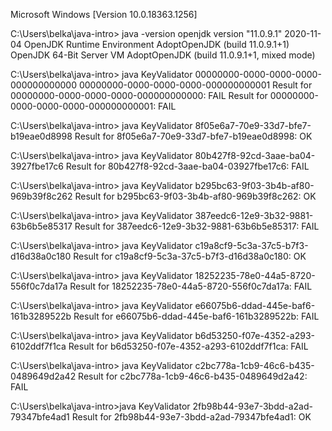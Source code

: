 Microsoft Windows [Version 10.0.18363.1256]

C:\Users\belka\java-intro> java -version
openjdk version "11.0.9.1" 2020-11-04
OpenJDK Runtime Environment AdoptOpenJDK (build 11.0.9.1+1)
OpenJDK 64-Bit Server VM AdoptOpenJDK (build 11.0.9.1+1, mixed mode)

C:\Users\belka\java-intro> java KeyValidator 00000000-0000-0000-0000-000000000000 00000000-0000-0000-0000-000000000001
Result for 00000000-0000-0000-0000-000000000000: FAIL
Result for 00000000-0000-0000-0000-000000000001: FAIL

C:\Users\belka\java-intro> java KeyValidator 8f05e6a7-70e9-33d7-bfe7-b19eae0d8998
Result for 8f05e6a7-70e9-33d7-bfe7-b19eae0d8998: OK

C:\Users\belka\java-intro> java KeyValidator 80b427f8-92cd-3aae-ba04-3927fbe17c6
Result for 80b427f8-92cd-3aae-ba04-03927fbe17c6: FAIL

C:\Users\belka\java-intro> java KeyValidator b295bc63-9f03-3b4b-af80-969b39f8c262
Result for b295bc63-9f03-3b4b-af80-969b39f8c262: OK

C:\Users\belka\java-intro> java KeyValidator 387eedc6-12e9-3b32-9881-63b6b5e85317
Result for 387eedc6-12e9-3b32-9881-63b6b5e85317: FAIL

C:\Users\belka\java-intro> java KeyValidator c19a8cf9-5c3a-37c5-b7f3-d16d38a0c180
Result for c19a8cf9-5c3a-37c5-b7f3-d16d38a0c180: OK

C:\Users\belka\java-intro> java KeyValidator 18252235-78e0-44a5-8720-556f0c7da17a
Result for 18252235-78e0-44a5-8720-556f0c7da17a: FAIL

C:\Users\belka\java-intro> java KeyValidator e66075b6-ddad-445e-baf6-161b3289522b
Result for e66075b6-ddad-445e-baf6-161b3289522b: FAIL

C:\Users\belka\java-intro> java KeyValidator b6d53250-f07e-4352-a293-6102ddf7f1ca
Result for b6d53250-f07e-4352-a293-6102ddf7f1ca: FAIL

C:\Users\belka\java-intro> java KeyValidator c2bc778a-1cb9-46c6-b435-0489649d2a42
Result for c2bc778a-1cb9-46c6-b435-0489649d2a42: FAIL

C:\Users\belka\java-intro>java KeyValidator 2fb98b44-93e7-3bdd-a2ad-79347bfe4ad1
Result for 2fb98b44-93e7-3bdd-a2ad-79347bfe4ad1: OK
